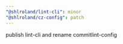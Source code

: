 ```yaml
---
"@shlroland/lint-cli": minor
"@shlroland/cz-config": patch
---
```


publish lint-cli and rename commitlint-config
